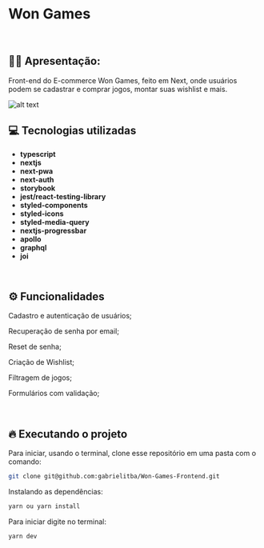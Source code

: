 # Won Games

&nbsp;

## 🙋‍♂ Apresentação:

Front-end do E-commerce Won Games, feito em Next, onde usuários podem se cadastrar e comprar jogos, montar suas wishlist e mais.

![alt text](https://i.imgur.com/AtwQVr1.gif)

## 💻 Tecnologias utilizadas

- **typescript**
- **nextjs**
- **next-pwa**
- **next-auth**
- **storybook**
- **jest/react-testing-library**
- **styled-components**
- **styled-icons**
- **styled-media-query**
- **nextjs-progressbar**
- **apollo**
- **graphql**
- **joi**

&nbsp;

## ⚙️ Funcionalidades

Cadastro e autenticação de usuários;

Recuperação de senha por email;

Reset de senha;

Criação de Wishlist;

Filtragem de jogos;

Formulários com validação;

&nbsp;

## 🔥️ Executando o projeto

Para iniciar, usando o terminal, clone esse repositório em uma pasta com o comando:

```bash
git clone git@github.com:gabrielitba/Won-Games-Frontend.git
```

Instalando as dependências:

```bash
yarn ou yarn install
```

Para iniciar digite no terminal:

```bash
yarn dev
```
